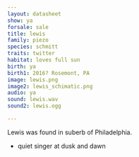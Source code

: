 ```yaml
---
layout: datasheet
show: ya
forsale: sale
title: lewis 
family: piezo
species: schmitt
traits: twitter
habitat: loves full sun 
birth: ya
birth1: 2016? Rosemont, PA
image: lewis.png
image2: lewis_schimatic.png
audio: ya
sound: lewis.wav
sound2: lewis.ogg

---
```


Lewis was found in suberb of Philadelphia.

 - quiet singer at dusk and dawn